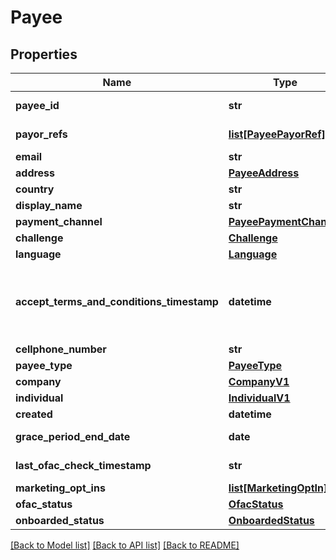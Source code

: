 # Payee

## Properties
Name | Type | Description | Notes
------------ | ------------- | ------------- | -------------
**payee_id** | **str** |  | [optional] [readonly] 
**payor_refs** | [**list[PayeePayorRef]**](PayeePayorRef.md) |  | [optional] [readonly] 
**email** | **str** |  | [optional] 
**address** | [**PayeeAddress**](PayeeAddress.md) |  | [optional] 
**country** | **str** |  | [optional] 
**display_name** | **str** |  | [optional] 
**payment_channel** | [**PayeePaymentChannel**](PayeePaymentChannel.md) |  | [optional] 
**challenge** | [**Challenge**](Challenge.md) |  | [optional] 
**language** | [**Language**](Language.md) |  | [optional] 
**accept_terms_and_conditions_timestamp** | **datetime** | The timestamp when the payee last accepted T&amp;Cs | [optional] [readonly] 
**cellphone_number** | **str** |  | [optional] 
**payee_type** | [**PayeeType**](PayeeType.md) |  | [optional] 
**company** | [**CompanyV1**](CompanyV1.md) |  | [optional] 
**individual** | [**IndividualV1**](IndividualV1.md) |  | [optional] 
**created** | **datetime** |  | [optional] 
**grace_period_end_date** | **date** |  | [optional] [readonly] 
**last_ofac_check_timestamp** | **str** |  | [optional] [readonly] 
**marketing_opt_ins** | [**list[MarketingOptIn]**](MarketingOptIn.md) |  | [optional] 
**ofac_status** | [**OfacStatus**](OfacStatus.md) |  | [optional] 
**onboarded_status** | [**OnboardedStatus**](OnboardedStatus.md) |  | [optional] 

[[Back to Model list]](../README.md#documentation-for-models) [[Back to API list]](../README.md#documentation-for-api-endpoints) [[Back to README]](../README.md)


